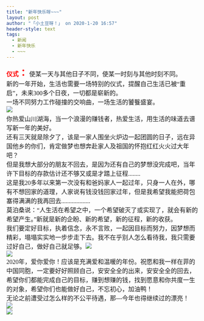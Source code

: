 ```yaml
---
title: "新年快乐呀~~~"
layout: post
author: "「小土豆呀！」 on 2020-1-20 16:57"
header-style: text
tags:
  - 新闻
  - 新年快乐
  - ~~~
---
```


<head></head>
<body>
 <font face="宋体"><font color="#ff0000"><strong><font size="3">仪式</font><font size="5">：</font></strong></font></font>
 <font color="#1a1a1a"><font face="宋体"><font size="3">使某一天与其他日子不同，使某一时刻与其他时刻不同。<br> 新的一年开始，生活也需要一场特别的仪式，提醒自己生活已被“重启”，未来300多个日夜，一切都是崭新的。</font></font></font>
 <br> 
 <font color="#1a1a1a"><font face="宋体"><font size="3">一场不同努力工作碰撞的交响曲，一场生活的饕餮盛宴。</font></font></font>
 <br> 
 <img src="https://pic1.zhimg.com/80/v2-08894b6e178e0fbb4b5f41ee8474e604_hd.jpg" onload="thumbImg(this)">
 <font color="#1a1a1a"><font face="宋体"><font size="3"><br> 你热爱山川湖海，当一个浪漫的赚钱者，热爱生活，用生活的味道去谱写新一年的美好。</font></font></font>
 <br> 
 <font color="#1a1a1a"><font face="宋体"><font size="3">还有三天就是除夕了，该是一家人围坐火炉边一起团圆的日子，远在异国他乡的你们，肯定做梦也想奔赴家人及祖国的怀抱红红火火过大年吧？</font></font></font>
 <br> 
 <font face="宋体"><font size="3"><font color="#1a1a1a">但是我想大部分的朋友不回去，是因为还有自己的梦想没完成吧，当年许下目标的存款估计还不够又或是才踏上征程........</font></font></font>
 <br> 
 <font color="#1a1a1a"><font face="宋体"><font size="3">这是我20多年以来第一次没有和爸妈家人一起过年，只身一人在外，哪有不想回家的道理，人家说有钱没钱回家过年，但是我希望我能把荷包塞得满满的我再回去...................</font></font></font>
 <br> 
 <font color="#1a1a1a"><font face="宋体"><font size="3">莫泊桑说：“人生活在希望之中，一个希望破灭了或实现了，就会有新的希望产生。”新就是新的企盼、新的希望，新的征程，新的收获。<br> </font></font></font>
 <font face="宋体"><font size="3">我们要定好目标，执着信念，永不言败，一起因目标而努力，因梦想而精彩，塌塌实实地一步步走下去。我不在乎别人怎么看待我，我只需要过好自己，做好自己就足够。<img src="https://bbs.boniu123.cc/static/image/smiley/4yangcong/2.gif" smilieid="472"></font></font>
 <br> 
 <img src="https://pic4.zhimg.com/80/v2-e86775065768253e390e30f11a9a3c77_hd.jpg" onload="thumbImg(this)">
 <br> 
 <font color="#1a1a1a"><font face="宋体"><font size="3">2020年，爱你爱你！应该是充满爱和温暖的年份。祝愿和我一样在菲的中国同胞，一定要好好照顾自己，安安全全的出来，安安全全的回去，希望你们都能完成自己的目标，赚到想赚的钱，找到愿意和你共度一生的对象，希望你们也能做好自己，不忘初心，加油鸭！</font></font></font>
 <br> 
 <font face="宋体"><font size="3"><font color="#1a1a1a">无论之前遭受过怎么样的不公平待遇，那---</font><font color="#1a1a1a">今年也得继续过的漂亮！</font></font></font>
 <br> 
 <img src="https://pic1.zhimg.com/80/v2-6848c83a406c676464d90952219b0bd8_hd.jpg" onload="thumbImg(this)">
 <br> 
 <img src="https://pic4.zhimg.com/80/v2-47e5bd4cc7684e64694436288d9a0ca3_hd.jpg" onload="thumbImg(this)">
 <br> 
 <br> 
 <br> 
 <br> 
 <br>
</body>


